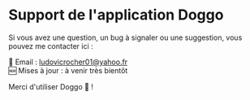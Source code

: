 # Support de l'application Doggo

Si vous avez une question, un bug à signaler ou une suggestion, vous pouvez me contacter ici :

📧 Email : ludovicrocher01@yahoo.fr  
🆕 Mises à jour : à venir très bientôt

Merci d'utiliser Doggo 🐶 !
